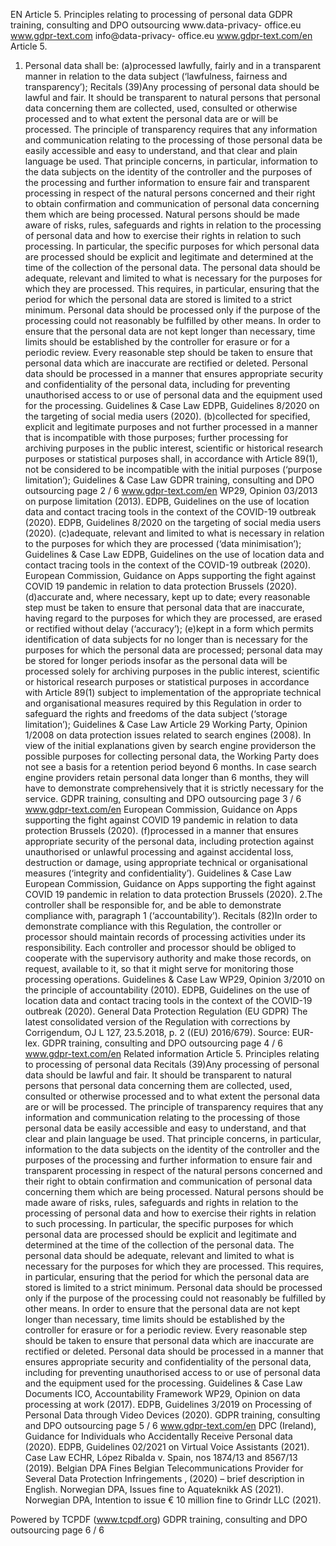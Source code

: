 EN
Article 5.
Principles relating to processing of personal data
GDPR training, consulting and DPO outsourcing www.data-privacy-
office.eu
www.gdpr-text.com
info@data-privacy-
office.eu
www.gdpr-text.com/en
Article 5.
1. Personal data shall be:
(a)processed lawfully, fairly and in a transparent manner in relation to the data subject (‘lawfulness, fairness and
transparency’);
Recitals
(39)Any processing of personal data should be lawful and fair. It should be transparent to natural persons that personal data
concerning them are collected, used, consulted or otherwise processed and to what extent the personal data are or will be processed.
The principle of transparency requires that any information and communication relating to the processing of those personal data be
easily accessible and easy to understand, and that clear and plain language be used. That principle concerns, in particular, information
to the data subjects on the identity of the controller and the purposes of the processing and further information to ensure fair and
transparent processing in respect of the natural persons concerned and their right to obtain confirmation and communication of
personal data concerning them which are being processed. Natural persons should be made aware of risks, rules, safeguards and rights
in relation to the processing of personal data and how to exercise their rights in relation to such processing. In particular, the specific
purposes for which personal data are processed should be explicit and legitimate and determined at the time of the collection of the
personal data. The personal data should be adequate, relevant and limited to what is necessary for the purposes for which they are
processed. This requires, in particular, ensuring that the period for which the personal data are stored is limited to a strict minimum.
Personal data should be processed only if the purpose of the processing could not reasonably be fulfilled by other means. In order to
ensure that the personal data are not kept longer than necessary, time limits should be established by the controller for erasure or for a
periodic review. Every reasonable step should be taken to ensure that personal data which are inaccurate are rectified or deleted.
Personal data should be processed in a manner that ensures appropriate security and confidentiality of the personal data, including for
preventing unauthorised access to or use of personal data and the equipment used for the processing.
Guidelines & Case Law
EDPB, Guidelines 8/2020 on the targeting of social media users (2020).
(b)collected for specified, explicit and legitimate purposes and not further processed in a manner that is
incompatible with those purposes; further processing for archiving purposes in the public interest, scientific or
historical research purposes or statistical purposes shall, in accordance with Article 89(1), not be considered to be
incompatible with the initial purposes (‘purpose limitation’);
Guidelines & Case Law
GDPR training, consulting and DPO outsourcing page 2 / 6
www.gdpr-text.com/en
WP29, Opinion 03/2013 on purpose limitation (2013).
EDPB, Guidelines on the use of location data and contact tracing tools in the context of the COVID-19 outbreak (2020).
EDPB, Guidelines 8/2020 on the targeting of social media users (2020).
(c)adequate, relevant and limited to what is necessary in relation to the purposes for which they are processed
(‘data minimisation’);
Guidelines & Case Law
EDPB, Guidelines on the use of location data and contact tracing tools in the context of the COVID-19 outbreak (2020).
European Commission, Guidance on Apps supporting the fight against COVID 19 pandemic in relation to data protection Brussels
 (2020).
(d)accurate and, where necessary, kept up to date; every reasonable step must be taken to ensure that personal data
that are inaccurate, having regard to the purposes for which they are processed, are erased or rectified without
delay (‘accuracy’);
(e)kept in a form which permits identification of data subjects for no longer than is necessary for the purposes for
which the personal data are processed; personal data may be stored for longer periods insofar as the personal data
will be processed solely for archiving purposes in the public interest, scientific or historical research purposes or
statistical purposes in accordance with Article 89(1) subject to implementation of the appropriate technical and
organisational measures required by this Regulation in order to safeguard the rights and freedoms of the data
subject (‘storage limitation’);
Guidelines & Case Law
Article 29 Working Party, Opinion 1/2008 on data protection issues related to search engines (2008).
In view of the initial explanations given by search engine providerson the possible purposes for collecting personal data, the
Working Party does not see a basis for a retention period beyond 6 months.
In case search engine providers retain personal data longer than 6 months, they will have to demonstrate comprehensively that
it is strictly necessary for the service.
GDPR training, consulting and DPO outsourcing page 3 / 6
www.gdpr-text.com/en
European Commission, Guidance on Apps supporting the fight against COVID 19 pandemic in relation to data protection Brussels
 (2020).
(f)processed in a manner that ensures appropriate security of the personal data, including protection against
unauthorised or unlawful processing and against accidental loss, destruction or damage, using appropriate technical
or organisational measures (‘integrity and confidentiality’).
Guidelines & Case Law
European Commission, Guidance on Apps supporting the fight against COVID 19 pandemic in relation to data protection Brussels
 (2020).
2.The controller shall be responsible for, and be able to demonstrate compliance with, paragraph 1
(‘accountability’).
Recitals
(82)In order to demonstrate compliance with this Regulation, the controller or processor should maintain records of processing
activities under its responsibility. Each controller and processor should be obliged to cooperate with the supervisory authority and
make those records, on request, available to it, so that it might serve for monitoring those processing operations.
Guidelines & Case Law
WP29, Opinion 3/2010 on the principle of accountability  (2010).
EDPB, Guidelines on the use of location data and contact tracing tools in the context of the COVID-19 outbreak (2020).
General Data Protection Regulation (EU GDPR)
The latest consolidated version of the Regulation with corrections by Corrigendum, OJ L 127, 23.5.2018, p. 2
((EU) 2016/679). Source: EUR-lex.
GDPR training, consulting and DPO outsourcing page 4 / 6
www.gdpr-text.com/en
Related information Article 5. Principles relating to processing of
personal data
Recitals
(39)Any processing of personal data should be lawful and fair. It should be transparent to natural persons that
personal data concerning them are collected, used, consulted or otherwise processed and to what extent the personal
data are or will be processed. The principle of transparency requires that any information and communication relating
to the processing of those personal data be easily accessible and easy to understand, and that clear and plain language
be used. That principle concerns, in particular, information to the data subjects on the identity of the controller and
the purposes of the processing and further information to ensure fair and transparent processing in respect of the
natural persons concerned and their right to obtain confirmation and communication of personal data concerning
them which are being processed. Natural persons should be made aware of risks, rules, safeguards and rights in
relation to the processing of personal data and how to exercise their rights in relation to such processing. In particular,
the specific purposes for which personal data are processed should be explicit and legitimate and determined at the
time of the collection of the personal data. The personal data should be adequate, relevant and limited to what is
necessary for the purposes for which they are processed. This requires, in particular, ensuring that the period for
which the personal data are stored is limited to a strict minimum. Personal data should be processed only if the
purpose of the processing could not reasonably be fulfilled by other means. In order to ensure that the personal data
are not kept longer than necessary, time limits should be established by the controller for erasure or for a periodic
review. Every reasonable step should be taken to ensure that personal data which are inaccurate are rectified or
deleted. Personal data should be processed in a manner that ensures appropriate security and confidentiality of the
personal data, including for preventing unauthorised access to or use of personal data and the equipment used for the
processing.
Guidelines & Case Law
Documents
ICO, Accountability Framework 
WP29, Opinion on data processing at work (2017).
EDPB, Guidelines 3/2019 on Processing of Personal Data through Video Devices (2020).
GDPR training, consulting and DPO outsourcing page 5 / 6
www.gdpr-text.com/en
DPC (Ireland), Guidance for Individuals who Accidentally Receive Personal data (2020).
EDPB, Guidelines 02/2021 on Virtual Voice Assistants (2021).
Case Law
ECHR, López Ribalda v. Spain, nos 1874/13 and 8567/13 (2019).
Belgian DPA Fines Belgian Telecommunications Provider for Several Data Protection Infringements , (2020) – brief
description in English.
Norwegian DPA, Issues fine to Aquateknikk AS (2021).
Norwegian DPA, Intention to issue € 10 million fine to Grindr LLC (2021).
 
Powered by TCPDF (www.tcpdf.org)
GDPR training, consulting and DPO outsourcing page 6 / 6